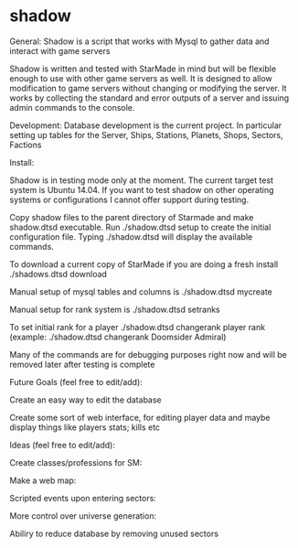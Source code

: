 shadow
======

General:
Shadow is a script that works with Mysql to gather data and interact with game servers

Shadow is written and tested with StarMade in mind but will be flexible enough to use with other game servers as well.  It is designed to allow modification to game servers without changing or modifying the server.  It works by collecting the standard and error outputs of a server and issuing admin commands to the console.


Development:
Database development is the current project.  In particular setting up tables for the Server, Ships, Stations, Planets, Shops, Sectors, Factions


Install:

Shadow is in testing mode only at the moment.  The current target test system is Ubuntu 14.04.  If you want to test shadow on other operating systems or configurations I cannot offer support during testing.  

Copy shadow files to the parent directory of Starmade and make shadow.dtsd executable.  Run ./shadow.dtsd setup to create the initial configuration file.  Typing ./shadow.dtsd will display the available commands.

To download a current copy of StarMade if you are doing a fresh install ./shadows.dtsd download

Manual setup of mysql tables and columns is ./shadow.dtsd mycreate

Manual setup for rank system is ./shadow.dtsd setranks

To set initial rank for a player ./shadow.dtsd changerank player rank (example: ./shadow.dtsd changerank Doomsider Admiral)

Many of the commands are for debugging purposes right now and will be removed later after testing is complete 


Future Goals (feel free to edit/add):

Create an easy way to edit the database

Create some sort of web interface, for editing player data and maybe display things like players stats; kills etc


Ideas (feel free to edit/add):

Create classes/professions for SM:

Make a web map:

Scripted events upon entering sectors:


More control over universe generation:

Abiliry to reduce database by removing unused sectors
